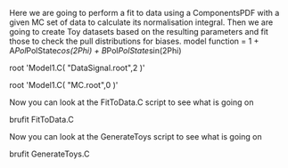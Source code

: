 Here we are going to perform a fit to data using a ComponentsPDF with a given MC set of data
to calculate its normalisation integral. Then we are going to create Toy datasets based
on the resulting parameters and fit those to check the pull distributions for biases.
 model function = 1 + A*Pol*PolState*cos(2Phi) + B*Pol*PolState*sin(2Phi)


root  'Model1.C( "DataSignal.root",2 )' 

root 'Model1.C( "MC.root",0 )'


Now you can look at the FitToData.C script to see what is going on

brufit FitToData.C

Now you can look at the GenerateToys script to see what is going on

brufit GenerateToys.C
